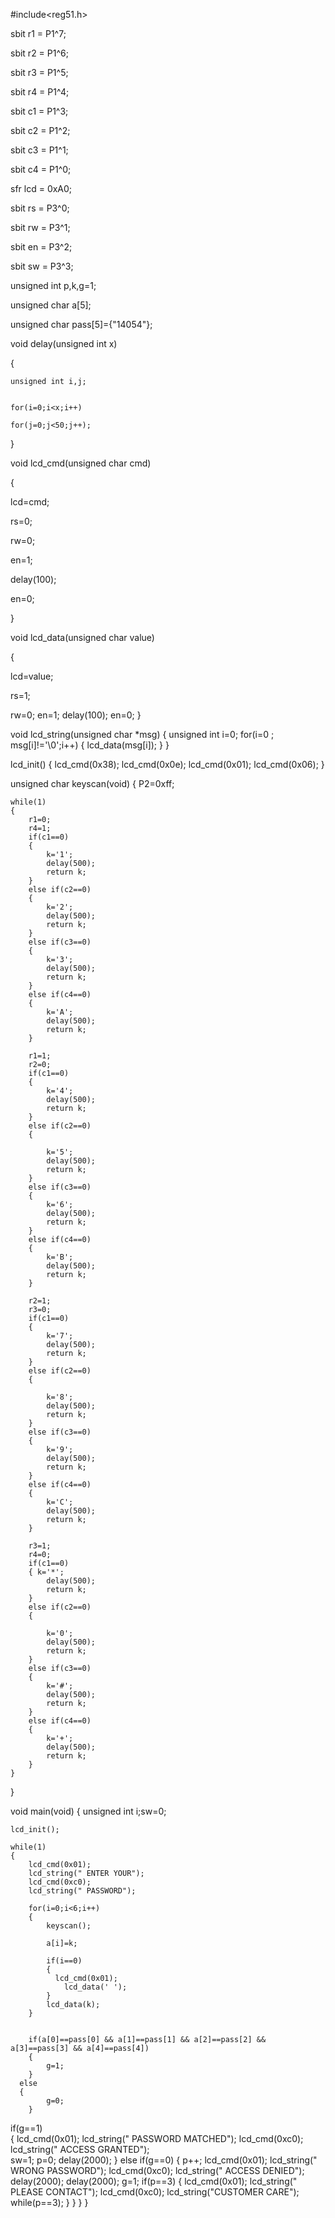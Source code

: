 #include<reg51.h>

sbit r1 = P1^7;

sbit r2 = P1^6;

sbit r3 = P1^5;

sbit r4 = P1^4;

sbit c1 = P1^3;

sbit c2 = P1^2;

sbit c3 = P1^1;

sbit c4 = P1^0;

sfr lcd = 0xA0;

sbit rs = P3^0;

sbit rw = P3^1;

sbit en = P3^2;

sbit sw = P3^3;

unsigned int p,k,g=1;

unsigned char a[5];

unsigned char pass[5]={"14054"};


void delay(unsigned int x)  

{

	unsigned int i,j;
  
	
	for(i=0;i<x;i++)
  
	for(j=0;j<50;j++);
  
}

void lcd_cmd(unsigned char cmd)

{

 lcd=cmd;
 
 rs=0;
 
 rw=0;
 
 en=1;
 
 delay(100);
 
 en=0;
 
 }
 

void lcd_data(unsigned char value)

{ 

 lcd=value;
 
 rs=1;
 
 rw=0;
 en=1;
 delay(100);
 en=0;
 }
 
 void lcd_string(unsigned char *msg)
 {
	 unsigned int i=0;
	 for(i=0 ; msg[i]!='\0';i++)
	 {
  lcd_data(msg[i]);
 }
 }
 
 lcd_init()
 {
	 lcd_cmd(0x38);
	 lcd_cmd(0x0e);
	 lcd_cmd(0x01);
	 lcd_cmd(0x06);
 }

 unsigned char keyscan(void)
{ P2=0xff;
	
	while(1)
	{
		r1=0;
		r4=1;
		if(c1==0)
		{
			k='1';
			delay(500);
			return k;
		}
		else if(c2==0)
		{
			k='2';
			delay(500);
			return k;
		}
		else if(c3==0)
		{
			k='3';
			delay(500);
			return k;
		}
		else if(c4==0)
		{
			k='A';
			delay(500);
			return k;
		}

		r1=1;
		r2=0;
		if(c1==0)
		{
			k='4';
			delay(500);
			return k;
		}
		else if(c2==0)
		{

			k='5';
			delay(500);
			return k;
		}
		else if(c3==0)
		{
			k='6';
			delay(500);
			return k;
		}
		else if(c4==0)
		{
			k='B';
			delay(500);
			return k;
		}

		r2=1;
		r3=0;
		if(c1==0)
		{
			k='7';
			delay(500);
			return k;
		}
		else if(c2==0)
		{

			k='8';
			delay(500);
			return k;
		}
		else if(c3==0)
		{
			k='9';
			delay(500);
			return k;
		}
		else if(c4==0)
		{
			k='C';
			delay(500);
			return k;
		}
		
		r3=1;
		r4=0;
		if(c1==0)
		{ k='*';
			delay(500);
			return k;
		}
		else if(c2==0)
		{

			k='0';
			delay(500);
			return k;
		}
		else if(c3==0)
		{
			k='#';
			delay(500);
			return k;
		}
		else if(c4==0)
		{
			k='+';
			delay(500);
			return k;
		}
	}
 }

 void main(void)
 {
	 unsigned int i;sw=0;
		
	lcd_init();
		
	while(1)
	{
		lcd_cmd(0x01);
		lcd_string(" ENTER YOUR");
		lcd_cmd(0xc0);
		lcd_string(" PASSWORD");
 
		for(i=0;i<6;i++)
		{
			keyscan();
			
			a[i]=k;
			
			if(i==0)
			{
			  lcd_cmd(0x01);
				lcd_data(' ');
			}
			lcd_data(k);
		}
 
			
		if(a[0]==pass[0] && a[1]==pass[1] && a[2]==pass[2] && a[3]==pass[3] && a[4]==pass[4])
		{
			g=1;
		}
	  else
	  {
			g=0;
		}	
  if(g==1)	
	{
			lcd_cmd(0x01);
			lcd_string(" PASSWORD MATCHED");
			lcd_cmd(0xc0);
			lcd_string(" ACCESS GRANTED");	
      sw=1;	
		  p=0;
		  delay(2000);
 }
	else if(g==0)
		{
			p++;
			lcd_cmd(0x01);
			lcd_string(" WRONG PASSWORD");
			lcd_cmd(0xc0);
			lcd_string(" ACCESS DENIED");
			delay(2000);
			delay(2000);
			g=1;
			if(p==3)
			{
					lcd_cmd(0x01);
					lcd_string(" PLEASE CONTACT");
					lcd_cmd(0xc0);
					lcd_string("CUSTOMER CARE");
					while(p==3);
			}
   }
  }
}
